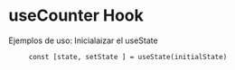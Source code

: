 # useCounter Hook

Ejemplos de uso: Inicialaizar el useState

```
     const [state, setState ] = useState(initialState)
```